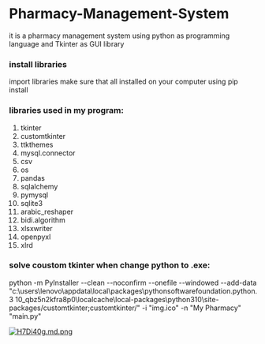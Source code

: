 # Pharmacy-Management-System
it is a pharmacy management system using python as programming language and Tkinter as GUI library 

### install libraries
import libraries make sure that all installed on your computer using pip install

### libraries used in my program:
1. tkinter
2. customtkinter
3. ttkthemes
4. mysql.connector
5. csv
6. os
7. pandas
8. sqlalchemy
9. pymysql
10. sqlite3
11. arabic_reshaper
12. bidi.algorithm 
13. xlsxwriter
14. openpyxl
15. xlrd

### solve coustom tkinter when change python to .exe:
python -m PyInstaller --clean --noconfirm --onefile  --windowed --add-data "c:\users\lenovo\appdata\local\packages\pythonsoftwarefoundation.python.3 10_qbz5n2kfra8p0\localcache\local-packages\python310\site-packages/customtkinter;customtkinter/" -i "img.ico" -n "My Pharmacy" "main.py" 


[![H7Di40g.md.png](https://iili.io/H7Di40g.md.png)](https://freeimage.host/i/H7Di40g)
